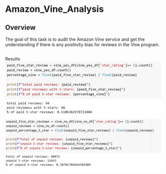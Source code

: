 # Amazon_Vine_Analysis

## Overview

The goal of this task is to audit the Amazon Vine service and get the understanding if there is any positivity bias for reviews in the Vine program. 

##
Results
![](paid.PNG)
![](unpaid.PNG)
